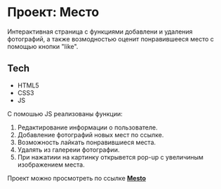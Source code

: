 # Проект: Место

Интерактивная страница с функциями добавлени и удаления фотографий, а также возмодностью оценит понравившееся место с помощью кнопки "like".

## Tech

* HTML5
* CSS3
* JS

С помошью JS реализованы функции:

1. Редактирование информации о пользователе.
2. Добавление фотографий новых мест по ссылке.
3. Возможность лайкать понравившиеся места.
4. Удалять из галереии фотографии.
5. При нажатиии на картинку открывется pop-up с увеличиным изображением места.

Проект можно просмотреть по ссылке **[Mesto](https://annagova.github.io/mesto-project-bootcamp/)**
